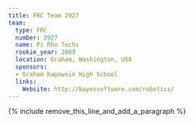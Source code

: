 ```yaml
---
title: FRC Team 2927
team:
  type: FRC
  number: 2927
  name: Pi Rho Techs
  rookie_year: 2009
  location: Graham, Washington, USA
  sponsors:
  - Graham Kapowsin High School
  links:
    Website: http://bayessoftware.com/robotics/
---
```


{% include remove_this_line_and_add_a_paragraph %}